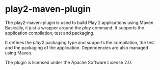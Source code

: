 play2-maven-plugin
==================

The play2-maven-plugin is used to build Play 2 applications using Maven. Basically, it just a wrapper around the _play_
command. It supports the application compilation, test and packaging.

It defines the _play2_ packaging type and supports the compilation, the test and the packaging of the application. Dependencies
are also managed using Maven.

The plugin is licensed under the Apache Software License 2.0.